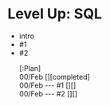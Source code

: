 <h1>Level Up: SQL</h1>

<ul>
    <li>intro</li>
    <li>#1 </li>
    <li>#2 </li>
</uk>

[:Plan]
<br /> 00/Feb [][completed]
<br /> 00/Feb --- #1 [][]
<br /> 00/Feb --- #2 [][]
<br /> 
